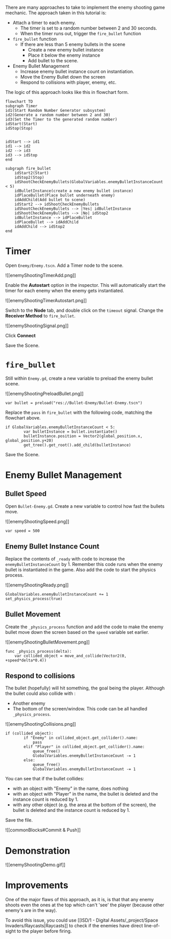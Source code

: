 
There are many approaches to take to implement the enemy shooting game mechanic. The approach taken in this tutorial is:
- Attach a timer to each enemy.
	- The timer is set to a random number between 2 and 30 seconds.
	- When the timer runs out, trigger the `fire_bullet` function
- `fire_bullet` function
	- If there are less than 5 enemy bullets in the scene
		- Create a new enemy bullet instance
		- Place it below the enemy instance
		- Add bullet to the scene.
- Enemy Bullet Management
	- Increase enemy bullet instance count on instantiation.
	- Move the Enemy Bullet down the screen
	- Respond to collisions with player, enemy, etc.

The logic of this approach looks like this in flowchart form.

```mermaid
flowchart TD
subgraph Timer
id1(Start Random Number Generator subsystem)
id2(Generate a random number between 2 and 30)
id3(Set the Timer to the generated random number)
idStart(Start)
idStop(Stop)


idStart --> id1
id1 --> id2
id2 --> id3
id3 --> idStop
end

subgraph fire_bullet
	idStart2(Start)
	idStop2(Stop)
	idShootCheckEnemyBullets(GlobalVariables.enemyBulletInstanceCount < 5)
	idBulletInstance(create a new enemy bullet instance)
	idPlaceBullet(Place bullet underneath enemy)
	idAddChild(Add bullet to scene)
	idStart2 --> idShootCheckEnemyBullets
	idShootCheckEnemyBullets --> |Yes| idBulletInstance
	idShootCheckEnemyBullets --> |No| idStop2
	idBulletInstance --> idPlaceBullet
	idPlaceBullet --> idAddChild
	idAddChild --> idStop2
end	
```

# Timer

Open `Enemy/Enemy.tscn`. Add a Timer node to the scene.

![[enemyShootingTimerAdd.png]]

Enable the **Autostart** option in the inspector. This will automatically start the timer for each enemy when the enemy gets instantiated.

![[enemyShootingTimerAutostart.png]]

Switch to the **Node** tab, and double click on the `timeout` signal. Change the **Receiver Method** to `fire_bullet`.

![[enemyShootingSignal.png]]

Click **Connect**

Save the Scene.

# `fire_bullet`

Still within `Enemy.gd`, create a new variable to preload the enemy bullet scene.

![[enemyShootingPreloadBullet.png]]

```gdscript
var bullet = preload("res://Bullet-Enemy/Bullet-Enemy.tscn")
```

Replace the `pass` in `fire_bullet` with the following code, matching the flowchart above.

```gdscript
if GlobalVariables.enemyBulletInstanceCount < 5:
		var bulletInstance = bullet.instantiate()
		bulletInstance.position = Vector2(global_position.x, global_position.y+20)
		get_tree().get_root().add_child(bulletInstance)
```

Save the Scene.

# Enemy Bullet Management

## Bullet Speed

Open `Bullet-Enemy.gd`.  Create a new variable to control how fast the bullets move.

![[enemyShootingSpeed.png]]

```gdscript
var speed = 500
```

## Enemy Bullet Instance Count

Replace the contents of `_ready` with code to increase the `enemyBulletInstanceCount` by 1. Remember this code runs when the enemy bullet is instantiated in the game. Also add the code to start the physics process.

![[enemyShootingReady.png]]

```gdscript
GlobalVariables.enemyBulletInstanceCount += 1
set_physics_process(true)
```


## Bullet Movement

Create the `_physics_process` function and add the code to make the enemy bullet move down the screen based on the `speed` variable set earlier.

![[enemyShootingBulletMovement.png]]

```gdscript
func _physics_process(delta):
	var collided_object = move_and_collide(Vector2(0, +speed*delta*0.4))
```

## Respond to collisions

The bullet (hopefully) will hit something, the goal being the player. Although the bullet could also collide with :
- Another enemy
- The bottom of the screen/window.
This code can be all handled `_physics_process`.

![[enemyShootingCollisions.png]]

```gdscript
if (collided_object):
		if "Enemy" in collided_object.get_collider().name:
			pass
		elif "Player" in collided_object.get_collider().name:
			queue_free()
			GlobalVariables.enemyBulletInstanceCount -= 1
		else:
			queue_free()
			GlobalVariables.enemyBulletInstanceCount -= 1
```

You can see that if the bullet collides:
- with an object with "Enemy" in the name, does nothing
- with an object with "Player" in the name, the bullet is deleted and the instance count is reduced by 1.
- with any other object (e.g. the area at the bottom of the screen), the bullet is deleted and the instance count is reduced by 1.

Save the file.

![[commonBlocks#Commit & Push]]
# Demonstration

![[enemyShootingDemo.gif]]

# Improvements

One of the major flaws of this approach, as it is, is that that any enemy shoots even the ones at the top which can't 'see' the player (because other enemy's are in the way).

To avoid this issue, you could use [[ISD/1 - Digital Assets/_project/Space Invaders/Raycasts|Raycasts]] to check if the enemies have direct line-of-sight to the player before firing.
